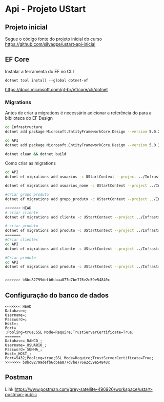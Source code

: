 # Api - Projeto UStart

## Projeto inicial

Segue o código fonte do projeto inicial do curso
https://github.com/silvagpe/ustart-api-inicial


## EF Core

Instalar a ferramenta do EF no CLI
```
dotnet tool install --global dotnet-ef
```
https://docs.microsoft.com/pt-br/ef/core/cli/dotnet

### Migrations

Antes de criar a migrations é necessário adicionar a referência do para a biblioteca do EF Design

```bash
cd Infrastructure 
dotnet add package Microsoft.EntityFrameworkCore.Design --version 5.0.2

cd API
dotnet add package Microsoft.EntityFrameworkCore.Design --version 5.0.2

dotnet clean && dotnet build
```

Como criar as migrations
```bash
cd API
dotnet ef migrations add usuarios -c UStartContext --project ../Infrastructure/Infrastructure.csproj

dotnet ef migrations add usuarios_nome -c UStartContext --project ../Infrastructure/Infrastructure.csproj

#Criar grupo produto
dotnet ef migrations add grupo_produto -c UStartContext --project ../Infrastructure/Infrastructure.csproj

<<<<<<< HEAD
# criar cliente
dotnet ef migrations add cliente -c UStartContext --project ../Infrastructure/Infrastructure.csproj

# criar produto
dotnet ef migrations add produto -c UStartContext --project ../Infrastructure/Infrastructure.csproj
=======
#Criar clientes
cd API
dotnet ef migrations add cliente -c UStartContext --project ../Infrastructure/Infrastructure.csproj

#Criar produto
cd API
dotnet ef migrations add produto -c UStartContext --project ../Infrastructure/Infrastructure.csproj


>>>>>>> b8bc82799defb6cbaa877d7be776e2c59e54840c
```


## Configuração do banco de dados

```
<<<<<<< HEAD
Database=;
Username=;
Password=;
Host=;
Port=
;Pooling=true;SSL Mode=Require;TrustServerCertificate=True;
=======
Database=_BANCO_;
Username=_USUARIO_;
Password=_SENHA_;
Host=_HOST_;
Port=5432;Pooling=true;SSL Mode=Require;TrustServerCertificate=True;
>>>>>>> b8bc82799defb6cbaa877d7be776e2c59e54840c
```


## Postman

Link
https://www.postman.com/grey-satellite-490926/workspace/ustart-postman-public

